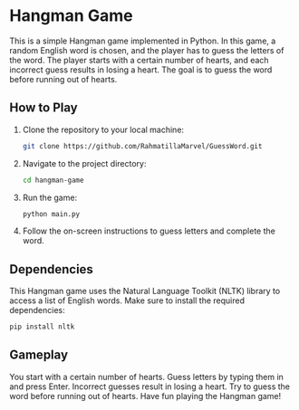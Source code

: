 # Hangman Game

This is a simple Hangman game implemented in Python. In this game, a random English word is chosen, and the player has to guess the letters of the word. The player starts with a certain number of hearts, and each incorrect guess results in losing a heart. The goal is to guess the word before running out of hearts.

## How to Play

1. Clone the repository to your local machine:

    ```bash
    git clone https://github.com/RahmatillaMarvel/GuessWord.git
    ```

2. Navigate to the project directory:

    ```bash
    cd hangman-game
    ```

3. Run the game:

    ```bash
    python main.py
    ```

4. Follow the on-screen instructions to guess letters and complete the word.

## Dependencies

This Hangman game uses the Natural Language Toolkit (NLTK) library to access a list of English words. Make sure to install the required dependencies:

```bash
pip install nltk
```
## Gameplay
You start with a certain number of hearts.
Guess letters by typing them in and press Enter.
Incorrect guesses result in losing a heart.
Try to guess the word before running out of hearts.
Have fun playing the Hangman game!
